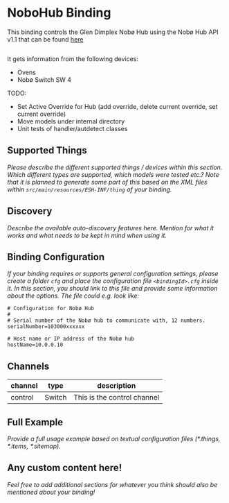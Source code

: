 # NoboHub Binding

This binding controls the Glen Dimplex Nobø Hub using the Nobø Hub API v1.1 that can be found <a href="https://www.glendimplex.se/media/15650/nobo-hub-api-v-1-1-integration-for-advanced-users.pdf">here</a>

<img href="doc/nobohub.jpg"/>

It gets information from the following devices:

* Ovens
* Nobø Switch SW 4

TODO:

* Set Active Override for Hub (add override, delete current override, set current override)
* Move models under internal directory
* Unit tests of handler/autdetect classes

## Supported Things

_Please describe the different supported things / devices within this section._
_Which different types are supported, which models were tested etc.?_
_Note that it is planned to generate some part of this based on the XML files within ```src/main/resources/ESH-INF/thing``` of your binding._

## Discovery

_Describe the available auto-discovery features here. Mention for what it works and what needs to be kept in mind when using it._

## Binding Configuration

_If your binding requires or supports general configuration settings, please create a folder ```cfg``` and place the configuration file ```<bindingId>.cfg``` inside it. In this section, you should link to this file and provide some information about the options. The file could e.g. look like:_

```
# Configuration for Nobø Hub
#
# Serial number of the Nobø hub to communicate with, 12 numbers.
serialNumber=103000xxxxxx

# Host name or IP address of the Nobø hub
hostName=10.0.0.10
```

## Channels

| channel  | type   | description                  |
|----------|--------|------------------------------|
| control  | Switch | This is the control channel  |

## Full Example

_Provide a full usage example based on textual configuration files (*.things, *.items, *.sitemap)._

## Any custom content here!

_Feel free to add additional sections for whatever you think should also be mentioned about your binding!_
